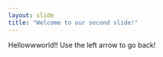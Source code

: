 ```yaml
---
layout: slide
title: "Welcome to our second slide!"
---
```

Hellowwworld!!
Use the left arrow to go back!